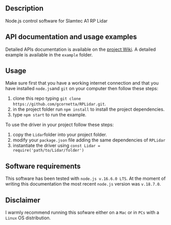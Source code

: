## Description
Node.js control software for Slamtec A1 RP Lidar

## API documentation and usage examples
Detailed APIs documentation is available on the [project Wiki](https://github.com/gcornetta/RPLidar/wiki/). A detailed example is available in the `example` folder.

## Usage
Make sure first that you have a working internet connection and that you have installed `node.js`and `git` on your computer then follow these steps:
1. clone this repo typing `git clone https://github.com/gcornetta/RPLidar.git`.
2. in the project folder run `npm install` to install the project dependencies.
3. type `npm start` to run the example.

To use the driver in your project follow these steps:
1. copy the `Lidar`folder into your project folder.
2. modify your `package.json` file adding the same dependencies of `RPLidar`
3. instantiate the driver using `const Lidar = require('path/to/Lidar/folder')`

## Software requirements
This software has been tested with `node.js v.16.6.0 LTS`. At the moment of writing this documentation the most recent `node.js` version was `v.18.7.0`.

## Disclaimer
I warmly recommend running this sofware either on a `Mac` or in `PCs` with a `Linux` OS distribution.


